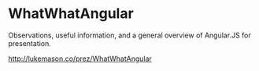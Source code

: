 WhatWhatAngular
===============

Observations, useful information, and a general overview of Angular.JS for presentation.

http://lukemason.co/prez/WhatWhatAngular


